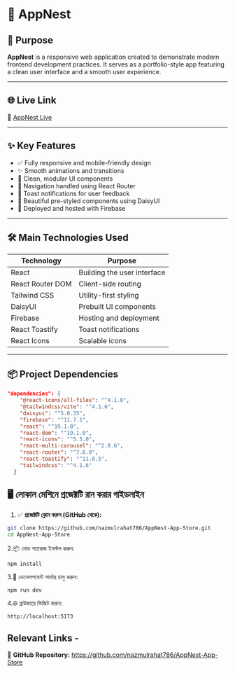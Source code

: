 # 🌟 AppNest

## 📌 Purpose  
**AppNest** is a responsive web application created to demonstrate modern frontend development practices. It serves as a portfolio-style app featuring a clean user interface and a smooth user experience.

---

## 🌐 Live Link  
🔗 [AppNest Live](https://appnest13.web.app)

---


## ✨ Key Features
- ✅ Fully responsive and mobile-friendly design  
- ✨ Smooth animations and transitions  
- 🧩 Clean, modular UI components  
- 🧭 Navigation handled using React Router  
- 🔔 Toast notifications for user feedback  
- 🎨 Beautiful pre-styled components using DaisyUI  
- 🚀 Deployed and hosted with Firebase  

---

## 🛠️ Main Technologies Used
| Technology        | Purpose                        |
|------------------|--------------------------------|
| React            | Building the user interface    |
| React Router DOM | Client-side routing            |
| Tailwind CSS     | Utility-first styling          |
| DaisyUI          | Prebuilt UI components         |
| Firebase         | Hosting and deployment         |
| React Toastify   | Toast notifications            |
| React Icons      | Scalable icons                 |

---


## 📦 Project Dependencies
```json
"dependencies": {
    "@react-icons/all-files": "^4.1.0",
    "@tailwindcss/vite": "^4.1.6",
    "daisyui": "^5.0.35",
    "firebase": "^11.7.1",
    "react": "^19.1.0",
    "react-dom": "^19.1.0",
    "react-icons": "^5.5.0",
    "react-multi-carousel": "^2.8.6",
    "react-router": "^7.6.0",
    "react-toastify": "^11.0.5",
    "tailwindcss": "^4.1.6"
  }

````
## 🖥️ লোকাল মেশিনে প্রজেক্টটি রান করার গাইডলাইন

1. ✅ **প্রজেক্টটি ক্লোন করুন (GitHub থেকে):**
```bash
git clone https://github.com/nazmulrahat786/AppNest-App-Store.git
cd AppNest-App-Store

```
2.📦 নোড প্যাকেজ ইনস্টল করুন:
````
npm install
````
3.🚀 ডেভেলপমেন্ট সার্ভার চালু করুন:
````
npm run dev
````
4.🌐 ব্রাউজারে ভিজিট করুন:
````
http://localhost:5173
````
## Relevant Links -
📂 **GitHub Repository:** 
https://github.com/nazmulrahat786/AppNest-App-Store




